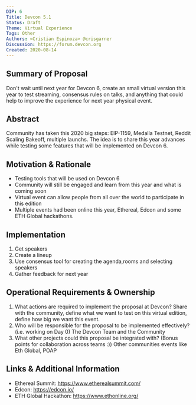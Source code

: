 ```yaml
---
DIP: 6
Title: Devcon 5.1
Status: Draft
Theme: Virtual Experience
Tags: Other
Authors: <Cristian Espinoza> @crisgarner
Discussion: https://forum.devcon.org
Created: 2020-08-14
---
```



## Summary of Proposal
Don't wait until next year for Devcon 6, create an small virtual version this year to test streaming, consensus rules on talks, and anything that could help to improve the experience for next year physical event.

## Abstract
Community has taken this 2020 big steps: EIP-1159, Medalla Testnet, Reddit Scaling Bakeoff, multiple launchs. The idea is to share this year advances while testing some features that will be implemented on Devcon 6.

## Motivation & Rationale
- Testing tools that will be used on Devcon 6
- Community will still be engaged and learn from this year and what is coming soon
- Virtual event can allow people from all over the world to participate in this edition
- Multiple events had been online this year, Ethereal, Edcon and some ETH Global hackathons.

## Implementation
1. Get speakers
2. Create a lineup
3. Use consensus tool for creating the agenda,rooms and selecting speakers
4. Gather feedback for next year


## Operational Requirements & Ownership
1. What actions are required to implement the proposal at Devcon?
   Share with the community, define what we want to test on this virtual edition, define how big we want this event.
2. Who will be responsible for the proposal to be implemented effectively? (i.e. working on Day 0)
   The Devcon Team and the Community
3. What other projects could this proposal be integrated with? (Bonus points for collaboration across teams :))
   Other communities events like Eth Global, POAP

## Links & Additional Information
- Ethereal Summit: https://www.etherealsummit.com/
- Edcon: https://edcon.io/
- ETH Global Hackathon: https://www.ethonline.org/
